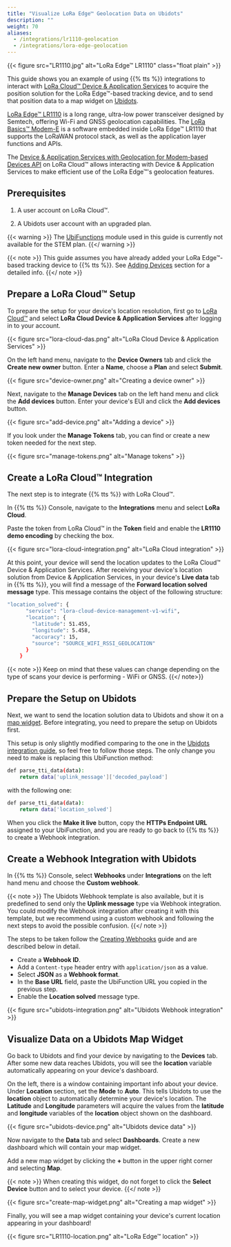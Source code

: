```yaml
---
title: "Visualize LoRa Edge™ Geolocation Data on Ubidots"
description: ""
weight: 70
aliases:
  - /integrations/lr1110-geolocation
  - /integrations/lora-edge-geolocation
---
```


{{< figure src="LR1110.jpg" alt="LoRa Edge™ LR1110" class="float plain" >}}

This guide shows you an example of using {{% tts %}} integrations to interact with [LoRa Cloud™ Device & Application Services](https://www.loracloud.com/documentation/device_management) to acquire the position solution for the LoRa Edge™-based tracking device, and to send that position data to a map widget on [Ubidots](https://ubidots.com/).

<!--more-->

[LoRa Edge™ LR1110](https://www.semtech.com/products/wireless-rf/lora-transceivers/lr1110) is a long range, ultra-low power transceiver designed by Semtech, offering Wi-Fi and GNSS geolocation capabilities. The [LoRa Basics™ Modem-E](https://lora-developers.semtech.com/uploads/documents/files/Understanding_LoRa_Basics_Modem-E_Sept2_Approvd-Final.pdf) is a software embedded inside LoRa Edge™ LR1110 that supports the LoRaWAN protocol stack, as well as the application layer functions and APIs.

The [Device & Application Services with Geolocation for Modem-based Devices API](https://www.loracloud.com/documentation/device_management?url=v1.html) on LoRa Cloud™ allows interacting with Device & Application Services to make efficient use of the LoRa Edge™'s geolocation features.

## Prerequisites

1. A user account on LoRa Cloud™.

2. A Ubidots user account with an upgraded plan.

{{< warning >}} The [UbiFunctions](https://help.ubidots.com/en/articles/2132086-analytics-ubifunctions-user-guide) module used in this guide is currently not available for the STEM plan. {{</ warning >}}

{{< note >}} This guide assumes you have already added your LoRa Edge™-based tracking device to {{% tts %}}. See [Adding Devices](https://www.thethingsindustries.com/docs/devices/adding-devices/) section for a detailed info. {{</ note >}}

## Prepare a LoRa Cloud™ Setup

To prepare the setup for your device's location resolution, first go to [LoRa Cloud™](https://www.loracloud.com/portal) and select **LoRa Cloud Device & Application Services** after logging in to your account.

{{< figure src="lora-cloud-das.png" alt="LoRa Cloud Device & Application Services" >}}

On the left hand menu, navigate to the **Device Owners** tab and click the **Create new owner** button. Enter a **Name**, choose a **Plan** and select **Submit**.

{{< figure src="device-owner.png" alt="Creating a device owner" >}}

Next, navigate to the **Manage Devices** tab on the left hand menu and click the **Add devices** button. Enter your device's EUI and click the **Add devices** button.

{{< figure src="add-device.png" alt="Adding a device" >}}

If you look under the **Manage Tokens** tab, you can find or create a new token needed for the next step.

{{< figure src="manage-tokens.png" alt="Manage tokens" >}}

## Create a LoRa Cloud™ Integration

The next step is to integrate {{% tts %}} with LoRa Cloud™.

In {{% tts %}} Console, navigate to the **Integrations** menu and select **LoRa Cloud**.

Paste the token from LoRa Cloud™ in the **Token** field and enable the **LR1110 demo encoding** by checking the box.

{{< figure src="lora-cloud-integration.png" alt="LoRa Cloud integration" >}}

At this point, your device will send the location updates to the LoRa Cloud™ Device & Application Services. After receiving your device's location solution from Device & Application Services, in your device's **Live data** tab in {{% tts %}}, you will find a message of the **Forward location solved message** type. This message contains the object of the following structure:

```bash
"location_solved": {
      "service": "lora-cloud-device-management-v1-wifi",
      "location": {
        "latitude": 51.455,
        "longitude": 5.458,
        "accuracy": 15,
        "source": "SOURCE_WIFI_RSSI_GEOLOCATION"
      }
    }
```

{{< note >}} Keep on mind that these values can change depending on the type of scans your device is performing - WiFi or GNSS. {{</ note>}}

## Prepare the Setup on Ubidots

Next, we want to send the location solution data to Ubidots and show it on a [map widget](https://help.ubidots.com/en/articles/1712418-create-map-widgets-in-ubidots). Before integrating, you need to prepare the setup on Ubidots first. 

This setup is only slightly modified comparing to the one in the [Ubidots integration guide](https://www.thethingsindustries.com/docs/integrations/cloud-integrations/ubidots/ubidots-setup), so feel free to follow those steps. The only change you need to make is replacing this UbiFunction method:

```bash
def parse_tti_data(data):
    return data['uplink_message']['decoded_payload']
```

with the following one:

```bash
def parse_tti_data(data):
    return data['location_solved']
```

When you click the **Make it live** button, copy the **HTTPs Endpoint URL** assigned to your UbiFunction, and you are ready to go back to {{% tts %}} to create a Webhook integration.

## Create a Webhook Integration with Ubidots

In {{% tts %}} Console, select **Webhooks** under **Integrations** on the left hand menu and choose the **Custom webhook**.

{{< note >}} The Ubidots Webhook template is also available, but it is predefined to send only the **Uplink message** type via Webhook integration. You could modify the Webhook integration after creating it with this template, but we recommend using a custom webhook and following the next steps to avoid the possible confusion. {{</ note >}}

The steps to be taken follow the [Creating Webhooks](https://www.thethingsindustries.com/docs/integrations/webhooks/creating-webhooks/) guide and are described below in detail.

- Create a **Webhook ID**.
- Add a `Content-type` header entry with `application/json` as a value.
- Select **JSON** as a **Webhook format**.
- In the **Base URL** field, paste the UbiFunction URL you copied in the previous step.
- Enable the **Location solved** message type.

{{< figure src="ubidots-integration.png" alt="Ubidots Webhook integration" >}}

## Visualize Data on a Ubidots Map Widget

Go back to Ubidots and find your device by navigating to the **Devices** tab. After some new data reaches Ubidots, you will see the **location** variable automatically appearing on your device's dashboard.

On the left, there is a window containing important info about your device. Under **Location** section, set the **Mode** to **Auto**. This tells Ubidots to use the **location** object to automatically determine your device's location. The **Latitude** and **Longitude** parameters will acquire the values from the **latitude** and **longitude** variables of the **location** object shown on the dashboard. 

{{< figure src="ubidots-device.png" alt="Ubidots device data" >}}

Now navigate to the **Data** tab and select **Dashboards**. Create a new dashboard which will contain your map widget.

Add a new map widget by clicking the **+** button in the upper right corner and selecting **Map**. 

{{< note >}} When creating this widget, do not forget to click the **Select Device** button and to select your device. {{</ note >}} 

{{< figure src="create-map-widget.png" alt="Creating a map widget" >}}

Finally, you will see a map widget containing your device's current location appearing in your dashboard! 

{{< figure src="LR1110-location.png" alt="LoRa Edge™ location" >}}
